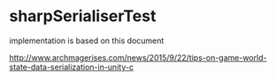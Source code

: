 # sharpSerialiserTest

implementation is based on this document

http://www.archmagerises.com/news/2015/9/22/tips-on-game-world-state-data-serialization-in-unity-c
